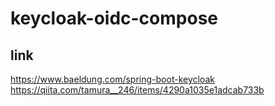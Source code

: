 # keycloak-oidc-compose

## link
https://www.baeldung.com/spring-boot-keycloak  
https://qiita.com/tamura__246/items/4290a1035e1adcab733b
